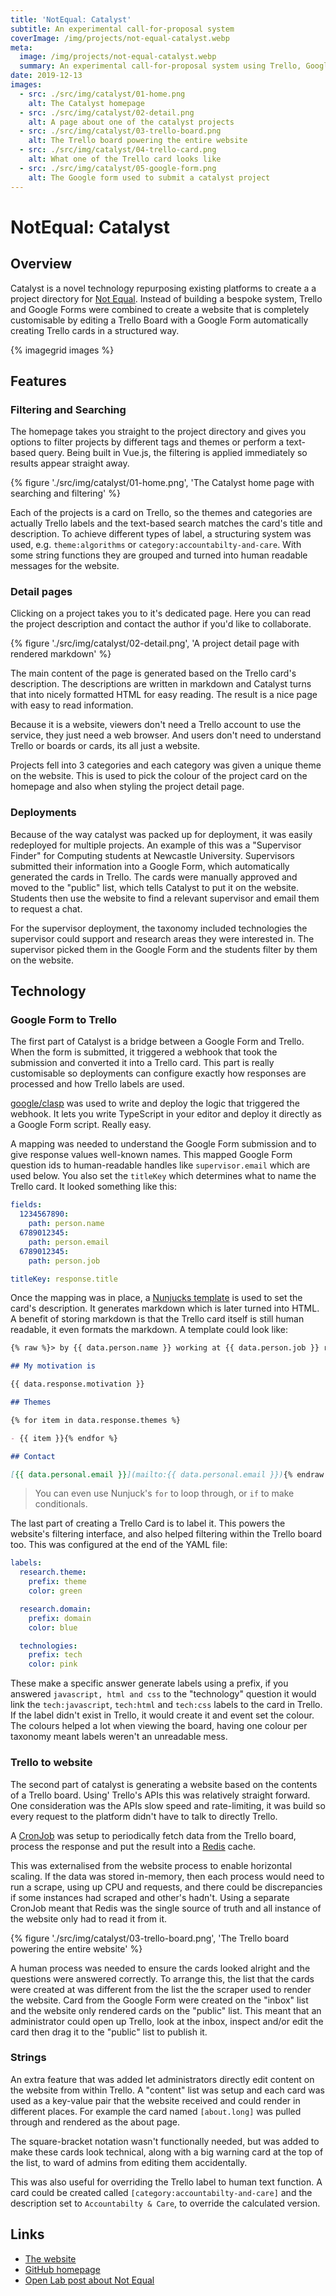 ```yaml
---
title: 'NotEqual: Catalyst'
subtitle: An experimental call-for-proposal system
coverImage: /img/projects/not-equal-catalyst.webp
meta:
  image: /img/projects/not-equal-catalyst.webp
  summary: An experimental call-for-proposal system using Trello, Google forms and a website to bring it all together
date: 2019-12-13
images:
  - src: ./src/img/catalyst/01-home.png
    alt: The Catalyst homepage
  - src: ./src/img/catalyst/02-detail.png
    alt: A page about one of the catalyst projects
  - src: ./src/img/catalyst/03-trello-board.png
    alt: The Trello board powering the entire website
  - src: ./src/img/catalyst/04-trello-card.png
    alt: What one of the Trello card looks like
  - src: ./src/img/catalyst/05-google-form.png
    alt: The Google form used to submit a catalyst project
---
```


# NotEqual: Catalyst

## Overview

Catalyst is a novel technology repurposing existing platforms
to create a a project directory for [Not Equal](https://not-equal.tech).
Instead of building a bespoke system, Trello and Google Forms were combined
to create a website that is completely customisable by editing a Trello Board
with a Google Form automatically creating Trello cards in a structured way.

{% imagegrid images %}

## Features

### Filtering and Searching

The homepage takes you straight to the project directory and gives you options to filter projects by different tags and themes or perform a text-based query. Being built in Vue.js, the filtering is applied immediately so results appear straight away.

{% figure './src/img/catalyst/01-home.png', 'The Catalyst home page with searching and filtering' %}

Each of the projects is a card on Trello, so the themes and categories are actually Trello labels and the text-based search matches the card's title and description. To achieve different types of label, a structuring system was used, e.g. `theme:algorithms` or `category:accountabilty-and-care`. With some string functions they are grouped and turned into human readable messages for the website.

### Detail pages

Clicking on a project takes you to it's dedicated page. Here you can read the project description and contact the author if you'd like to collaborate.

{% figure './src/img/catalyst/02-detail.png', 'A project detail page with rendered markdown' %}

The main content of the page is generated based on the Trello card's description. The descriptions are written in markdown and Catalyst turns that into nicely formatted HTML for easy reading. The result is a nice page with easy to read information.

Because it is a website, viewers don't need a Trello account to use the service, they just need a web browser. And users don't need to understand Trello or boards or cards, its all just a website.

Projects fell into 3 categories and each category was given a unique theme on the website. This is used to pick the colour of the project card on the homepage and also when styling the project detail page.

### Deployments

Because of the way catalyst was packed up for deployment, it was easily redeployed for multiple projects. An example of this was a "Supervisor Finder" for Computing students at Newcastle University. Supervisors submitted their information into a Google Form, which automatically generated the cards in Trello. The cards were manually approved and moved to the "public" list, which tells Catalyst to put it on the website. Students then use the website to find a relevant supervisor and email them to request a chat.

For the supervisor deployment, the taxonomy included technologies the supervisor could support
and research areas they were interested in. The supervisor picked them in the Google Form and the students filter by them on the website.

## Technology

### Google Form to Trello

The first part of Catalyst is a bridge between a Google Form and Trello. When the form is submitted, it triggered a webhook that took the submission and converted it into a Trello card. This part is really customisable so deployments can configure exactly how responses are processed and how Trello labels are used.

[google/clasp](https://github.com/google/clasp) was used to write and deploy the logic that triggered the webhook. It lets you write TypeScript in your editor and deploy it directly as a Google Form script. Really easy.

A mapping was needed to understand the Google Form submission and to give response values well-known names. This mapped Google Form question ids to human-readable handles like `supervisor.email` which are used below. You also set the `titleKey` which determines what to name the Trello card. It looked something like this:

```yaml
fields:
  1234567890:
    path: person.name
  6789012345:
    path: person.email
  6789012345:
    path: person.job

titleKey: response.title
```

Once the mapping was in place, a [Nunjucks template](https://mozilla.github.io/nunjucks/) is used to set the card's description. It generates markdown which is later turned into HTML.
A benefit of storing markdown is that the Trello card itself is still human readable,
it even formats the markdown. A template could look like:

```md
{% raw %}> by {{ data.person.name }} working at {{ data.person.job }} responding to {{ data.response.call }}

## My motivation is

{{ data.response.motivation }}

## Themes

{% for item in data.response.themes %}

- {{ item }}{% endfor %}

## Contact

[{{ data.personal.email }}](mailto:{{ data.personal.email }}){% endraw %}
```

> You can even use Nunjuck's `for` to loop through, or `if` to make conditionals.

The last part of creating a Trello Card is to label it. This powers the website's filtering interface, and also helped filtering within the Trello board too. This was configured at the end of the YAML file:

```yaml
labels:
  research.theme:
    prefix: theme
    color: green

  research.domain:
    prefix: domain
    color: blue

  technologies:
    prefix: tech
    color: pink
```

These make a specific answer generate labels using a prefix, if you answered `javascript, html and css` to the "technology" question it would link the `tech:javascript`, `tech:html` and `tech:css` labels to the card in Trello. If the label didn't exist in Trello, it would create it and event set the colour. The colours helped a lot when viewing the board, having one colour per taxonomy meant labels weren't an unreadable mess.

### Trello to website

The second part of catalyst is generating a website based on the contents of a Trello board. Using' Trello's APIs this was relatively straight forward. One consideration was the APIs slow speed and rate-limiting, it was build so every request to the platform didn't have to talk to directly Trello.

A [CronJob](https://kubernetes.io/docs/concepts/workloads/controllers/cron-jobs/) was setup to periodically fetch data from the Trello board, process the response and put the result into a [Redis](https://redis.io) cache.

This was externalised from the website process to enable horizontal scaling. If the data was stored in-memory, then each process would need to run a scrape, using up CPU and requests, and there could be discrepancies if some instances had scraped and other's hadn't. Using a separate CronJob meant that Redis was the single source of truth and all instance of the website only had to read it from it.

{% figure './src/img/catalyst/03-trello-board.png', 'The Trello board powering the entire website' %}

A human process was needed to ensure the cards looked alright and the questions were answered correctly. To arrange this, the list that the cards were created at was different from the list the the scraper used to render the website. Card from the Google Form were created on the "inbox" list and the website only rendered cards on the "public" list. This meant that an administrator could open up Trello, look at the inbox, inspect and/or edit the card then drag it to the "public" list to publish it.

### Strings

An extra feature that was added let administrators directly edit content on the website from within Trello. A "content" list was setup and each card was used as a key-value pair that the website received and could render in different places. For example the card named `[about.long]` was pulled through and rendered as the about page.

The square-bracket notation wasn't functionally needed, but was added to make these cards look technical, along with a big warning card at the top of the list, to ward of admins from editing them accidentally.

This was also useful for overriding the Trello label to human text function.
A card could be created called `[category:accountabilty-and-care]`
and the description set to `Accountabilty & Care`, to override the calculated version.

## Links

- [The website](https://catalyst.not-equal.tech)
- [GitHub homepage](https://github.com/digitalinteraction/catalyst-about)
- [Open Lab post about Not Equal](https://openlab.ncl.ac.uk/posts/2020/not-equal-democratising-access-to-digital-technology-and-services/)
